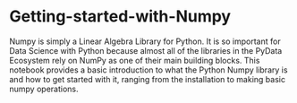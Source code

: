# Getting-started-with-Numpy
Numpy is simply a Linear Algebra Library for Python. It is so important for Data Science with Python because almost all of the libraries in the PyData Ecosystem rely on NumPy as one of their main building blocks. This notebook provides a basic introduction to what the Python Numpy library is and how to get started with it, ranging from the installation to making basic numpy operations.
